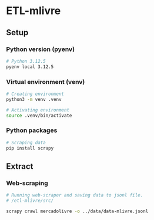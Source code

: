 # ETL-mlivre

## Setup
### Python version (pyenv)
```bash
# Python 3.12.5
pyenv local 3.12.5
```

### Virtual environment (venv)
```bash
# Creating environment
python3 -m venv .venv

# Activating environment
source .venv/bin/activate
```

### Python packages
```bash
# Scraping data
pip install scrapy
```

## Extract
### Web-scraping
```bash
# Running web-scraper and saving data to jsonl file.
# /etl-mlivre/src/

scrapy crawl mercadolivre -o ../data/data-mlivre.jsonl
```